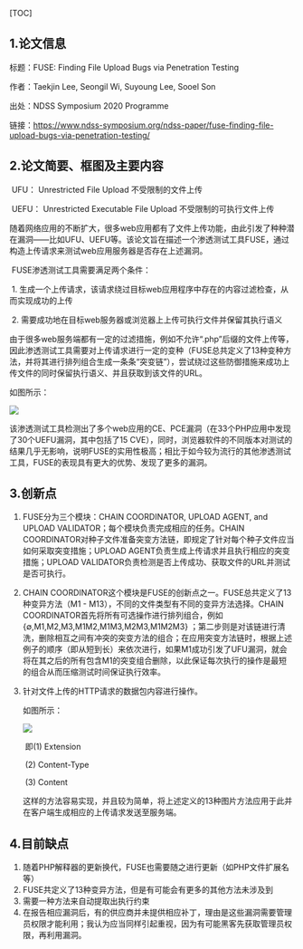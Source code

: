 [TOC]

##  1.论文信息

标题：FUSE: Finding File Upload Bugs via Penetration Testing

作者：Taekjin Lee, Seongil Wi, Suyoung Lee, Sooel Son

出处：NDSS Symposium 2020 Programme

链接：https://www.ndss-symposium.org/ndss-paper/fuse-finding-file-upload-bugs-via-penetration-testing/

## 2.论文简要、框图及主要内容

​    UFU： Unrestricted File Upload 不受限制的文件上传

​    UEFU： Unrestricted Executable File Upload 不受限制的可执行文件上传

​    随着网络应用的不断扩大，很多web应用都有了文件上传功能，由此引发了种种潜在漏洞——比如UFU、UEFU等。该论文旨在描述一个渗透测试工具FUSE，通过构造上传请求来测试web应用服务器是否存在上述漏洞。

​	FUSE渗透测试工具需要满足两个条件：

​		1. 生成一个上传请求，该请求绕过目标web应用程序中存在的内容过滤检查，从而实现成功的上传

​		2. 需要成功地在目标web服务器或浏览器上上传可执行文件并保留其执行语义

​	由于很多web服务端都有一定的过滤措施，例如不允许“.php”后缀的文件上传等，因此渗透测试工具需要对上传请求进行一定的变种（FUSE总共定义了13种变种方法，并将其进行排列组合生成一条条“突变链”），尝试绕过这些防御措施来成功上传文件的同时保留执行语义、并且获取到该文件的URL。

如图所示：

![](https://pic.downk.cc/item/5e8058bc504f4bcb042b806e.jpg)

​	该渗透测试工具检测出了多个web应用的CE、PCE漏洞（在33个PHP应用中发现了30个UEFU漏洞，其中包括了15 CVE），同时，浏览器软件的不同版本对测试的结果几乎无影响，说明FUSE的实用性极高；相比于如今较为流行的其他渗透测试工具，FUSE的表现具有更大的优势、发现了更多的漏洞。

## 3.创新点

 1. FUSE分为三个模块：CHAIN COORDINATOR, UPLOAD AGENT, and UPLOAD VALIDATOR；每个模块负责完成相应的任务。CHAIN COORDINATOR对种子文件准备突变方法链，即规定了针对每个种子文件应当如何采取突变措施；UPLOAD AGENT负责生成上传请求并且执行相应的突变措施；UPLOAD VALIDATOR负责检测是否上传成功、获取文件的URL并测试是否可执行。

 2. CHAIN COORDINATOR这个模块是FUSE的创新点之一。FUSE总共定义了13种变异方法（M1 - M13），不同的文件类型有不同的变异方法选择。CHAIN COORDINATOR首先将所有可选操作进行排列组合，例如{∅,M1,M2,M3,M1M2,M1M3,M2M3,M1M2M3} ；第二步则是对该链进行清洗，删除相互之间有冲突的突变方法的组合；在应用突变方法链时，根据上述例子的顺序（即从短到长）来依次进行，如果M1成功引发了UFU漏洞，就会将在其之后的所有包含M1的突变组合删除，以此保证每次执行的操作是最短的组合从而压缩测试时间保证执行效率。

 3. 针对文件上传的HTTP请求的数据包内容进行操作。

    如图所示：

    ![](https://pic.downk.cc/item/5e805f67504f4bcb0431772b.png)

    ​	即(1) Extension

    ​		(2) Content-Type

    ​		(3) Content
    
    ​	这样的方法容易实现，并且较为简单，将上述定义的13种图片方法应用于此并在客户端生成相应的上传请求发送至服务端。

## 4.目前缺点

1. 随着PHP解释器的更新换代，FUSE也需要随之进行更新（如PHP文件扩展名等）
2. FUSE共定义了13种变异方法，但是有可能会有更多的其他方法未涉及到
3. 需要一种方法来自动提取出执行约束
4. 在报告相应漏洞后，有的供应商并未提供相应补丁，理由是这些漏洞需要管理员权限才能利用；我认为应当同样引起重视，因为有可能黑客先获取管理员权限，再利用漏洞。

